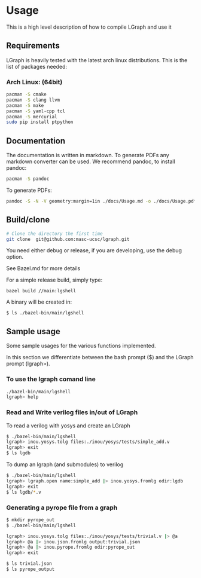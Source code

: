 # Usage

This is a high level description of how to compile LGraph and use it

## Requirements

LGraph is heavily tested with the latest arch linux distributions. This is the list of packages needed:

### Arch Linux: (64bit)

```bash
pacman -S cmake
pacman -S clang llvm
pacman -S make
pacman -S yaml-cpp tcl
pacman -S mercurial
sudo pip install ptpython
```

## Documentation

The documentation is written in markdown. To generate PDFs any markdown converter
can be used. We recommend pandoc, to install pandoc:

```bash
pacman -S pandoc
```

To generate PDFs:

```bash
pandoc -S -N -V geometry:margin=1in ./docs/Usage.md -o ./docs/Usage.pdf
```

## Build/clone

```bash
# Clone the directory the first time
git clone  git@github.com:masc-ucsc/lgraph.git
```

You need either debug or release, if you are developing, use the debug option.

See Bazel.md for more details

For a simple release build, simply type:

```
bazel build //main:lgshell
```

A binary will be created in:

```
$ ls ./bazel-bin/main/lgshell
```

## Sample usage

Some sample usages for the various functions implemented.

In this section we differentiate between the bash prompt ($) and the LGraph prompt (lgraph>).

### To use the lgraph comand line

```bash
./bazel-bin/main/lgshell
lgraph> help
```

### Read and Write verilog files in/out of LGraph

To read a verilog with yosys and create an LGraph

```bash
$ ./bazel-bin/main/lgshell
lgraph> inou.yosys.tolg files:./inou/yosys/tests/simple_add.v
lgraph> exit
$ ls lgdb
```

To dump an lgraph (and submodules) to verilog
```bash
$ ./bazel-bin/main/lgshell
lgraph> lgraph.open name:simple_add |> inou.yosys.fromlg odir:lgdb
lgraph> exit
$ ls lgdb/*.v
```

### Generating a pyrope file from a graph

```bash
$ mkdir pyrope_out
$ ./bazel-bin/main/lgshell

lgraph> inou.yosys.tolg files:./inou/yosys/tests/trivial.v |> @a
lgraph> @a |> inou.json.fromlg output:trivial.json
lgraph> @a |> inou.pyrope.fromlg odir:pyrope_out
lgraph> exit

$ ls trivial.json
$ ls pyrope_output
```
